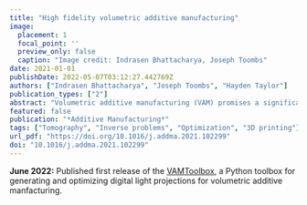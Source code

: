 ```yaml
---
title: "High fidelity volumetric additive manufacturing"
image:
  placement: 1
  focal_point: ''
  preview_only: false
  caption: "Image credit: Indrasen Bhattacharya, Joseph Toombs"
date: 2021-01-01
publishDate: 2022-05-07T03:12:27.442769Z
authors: ["Indrasen Bhattacharya", "Joseph Toombs", "Hayden Taylor"]
publication_types: ["2"]
abstract: "Volumetric additive manufacturing (VAM) promises a significantly improved regime of capabilities for 3D printing. Computed Axial Lithography (CAL) is a photopolymerization-based tomographic VAM process which constructs objects by projecting systematic illumination patterns into a container of photosensitive prepolymer as it rotates. This technique is used to demonstrate the manufacturing of parts that faithfully adhere to respective target geometries. A principled optimization approach is used to generate the illumination patterns by penalizing 3D dose constraint violations and is demonstrated to achieve better performance than a heuristic dose matching technique. 3D objects are experimentally fabricated using CAL, and excellent fidelity to target design is demonstrated on diverse exemplary geometries. Imperfections between design and resulting print are experimentally characterized using laser scanning measurements. Deviations below 1.05 mm are achieved (max standard deviation = 0.22 mm, absolute max mean deviation = 0.15 mm) on complex objects with extent of 20–40 mm that are all fabricated volumetrically in minutes."
featured: false
publication: "*Additive Manufacturing*"
tags: ["Tomography", "Inverse problems", "Optimization", "3D printing"]
url_pdf: "https://doi.org/10.1016/j.addma.2021.102299"
doi: "10.1016/j.addma.2021.102299"
---
```



**June 2022:** Published first release of the [VAMToolbox](https://vamtoolbox.readthedocs.io/en/latest/_docs/intro.html), a Python toolbox for generating and optimizing digital light projections for volumetric additive manfacturing.
